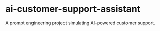 # ai-customer-support-assistant
A prompt engineering project simulating AI-powered customer support.
